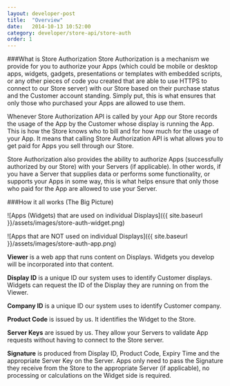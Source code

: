 ```yaml
---
layout: developer-post
title:  "Overview"
date:   2014-10-13 10:52:00
category: developer/store-api/store-auth
order: 1
---
```


###What is Store Authorization
Store Authorization is a mechanism we provide for you to authorize your Apps (which could be mobile or desktop apps, widgets, gadgets, presentations or templates with embedded scripts, or any other pieces of code you created that are able to use HTTPS to connect to our Store server) with our Store based on their purchase status and the Customer account standing. Simply put, this is what ensures that only those who purchased your Apps are allowed to use them.

Whenever Store Authorization API is called by your App our Store records the usage of the App by the Customer whose display is running the App. This is how the Store knows who to bill and for how much for the usage of your App. It means that calling Store Authorization API  is what allows you to get paid for Apps you sell through our Store.  

Store Authorization also provides the ability to authorize Apps (successfully authorized by our Store) with your Servers (if applicable). In other words, if you have a Server that supplies data or performs some functionality, or supports your Apps in some way, this is what helps ensure that only those who paid for the App are allowed to use your Server.

###How it all works (The Big Picture)

![Apps (Widgets) that are used on individual Displays]({{ site.baseurl }}/assets/images/store-auth-widget.png)

![Apps that are NOT used on individual Displays]({{ site.baseurl }}/assets/images/store-auth-app.png)

**Viewer** is a web app that runs content on Displays. Widgets you develop will be incorporated into that content.

**Display ID** is a unique ID our system uses to identify Customer displays. Widgets can request the ID of the Display they are running on from the Viewer.

**Company ID** is a unique ID our system uses to identify Customer company. 

**Product Code** is issued by us. It identifies the Widget to the Store.

**Server Keys** are issued by us. They allow your Servers to validate App requests without having to connect to the Store server.

**Signature** is produced from Display ID, Product Code, Expiry Time and the appropriate Server Key on the Server. Apps only need to pass the Signature they receive from the Store to the appropriate Server (if applicable), no processing or calculations on the Widget side is required.
